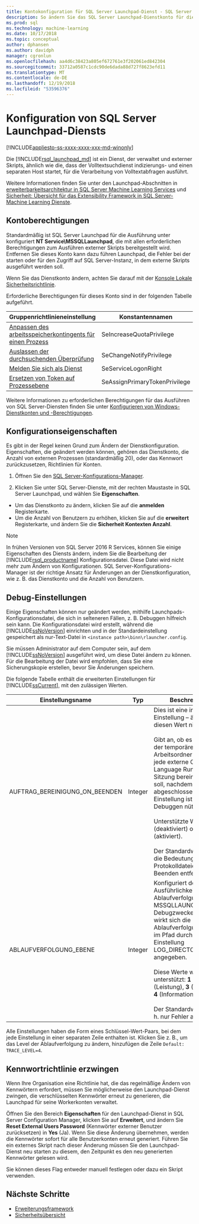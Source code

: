 ```yaml
---
title: Kontokonfiguration für SQL Server Launchpad-Dienst - SQL Server Machine Learning Services
description: So ändern Sie das SQL Server Launchpad-Dienstkonto für die Ausführung des externen Skripts für SQL Server verwendet werden.
ms.prod: sql
ms.technology: machine-learning
ms.date: 10/17/2018
ms.topic: conceptual
author: dphansen
ms.author: davidph
manager: cgronlun
ms.openlocfilehash: aa4d6c38423a805ef672761e3f202061ed842304
ms.sourcegitcommit: 33712a0587c1cdc90de6dada88d727f8623efd11
ms.translationtype: MT
ms.contentlocale: de-DE
ms.lasthandoff: 12/19/2018
ms.locfileid: "53596376"
---
```

# <a name="sql-server-launchpad-service-configuration"></a>Konfiguration von SQL Server Launchpad-Diensts
[!INCLUDE[appliesto-ss-xxxx-xxxx-xxx-md-winonly](../../includes/appliesto-ss-xxxx-xxxx-xxx-md-winonly.md)]

Die [!INCLUDE[rsql_launchpad_md](../../includes/rsql-launchpad-md.md)] ist ein Dienst, der verwaltet und externer Skripts, ähnlich wie die, dass der Volltextsuchdienst indizierungs- und einen separaten Host startet, für die Verarbeitung von Volltextabfragen ausführt.

Weitere Informationen finden Sie unter den Launchpad-Abschnitten in [erweiterbarkeitsarchitektur in SQL Server Machine Learning Services](../../advanced-analytics/concepts/extensibility-framework.md#launchpad) und [Sicherheit: Übersicht für das Extensibility Framework in SQL Server-Machine Learning Dienste](../../advanced-analytics/concepts/security.md#launchpad).

## <a name="account-permissions"></a>Kontoberechtigungen

Standardmäßig ist SQL Server Launchpad für die Ausführung unter konfiguriert **NT Service\MSSQLLaunchpad**, die mit allen erforderlichen Berechtigungen zum Ausführen externer Skripts bereitgestellt wird. Entfernen Sie dieses Konto kann dazu führen Launchpad, die Fehler bei der starten oder für den Zugriff auf SQL Server-Instanz, in dem externe Skripts ausgeführt werden soll.

Wenn Sie das Dienstkonto ändern, achten Sie darauf mit der [Konsole Lokale Sicherheitsrichtlinie](https://docs.microsoft.com/windows/security/threat-protection/security-policy-settings/how-to-configure-security-policy-settings).

Erforderliche Berechtigungen für dieses Konto sind in der folgenden Tabelle aufgeführt.

| Gruppenrichtlinieneinstellung | Konstantennamen |
|----------------------|---------------|
| [Anpassen des arbeitsspeicherkontingents für einen Prozess](https://docs.microsoft.com/windows/security/threat-protection/security-policy-settings/adjust-memory-quotas-for-a-process) | SeIncreaseQuotaPrivilege | 
| [Auslassen der durchsuchenden Überprüfung](https://docs.microsoft.com/windows/security/threat-protection/security-policy-settings/bypass-traverse-checking) | SeChangeNotifyPrivilege | 
| [Melden Sie sich als Dienst](https://docs.microsoft.com/windows/security/threat-protection/security-policy-settings/log-on-as-a-service) | SeServiceLogonRight | 
| [Ersetzen von Token auf Prozessebene](https://docs.microsoft.com/windows/security/threat-protection/security-policy-settings/replace-a-process-level-token) | SeAssignPrimaryTokenPrivilege | 

Weitere Informationen zu erforderlichen Berechtigungen für das Ausführen von SQL Server-Diensten finden Sie unter [Konfigurieren von Windows-Dienstkonten und -Berechtigungen](../../database-engine/configure-windows/configure-windows-service-accounts-and-permissions.md).

<a name="bkmk_ChangingConfig"></a> 

## <a name="configuration-properties"></a>Konfigurationseigenschaften

Es gibt in der Regel keinen Grund zum Ändern der Dienstkonfiguration. Eigenschaften, die geändert werden können, gehören das Dienstkonto, die Anzahl von externen Prozessen (standardmäßig 20), oder das Kennwort zurückzusetzen, Richtlinien für Konten.

1. Öffnen Sie den [SQL Server-Konfigurations-Manager](../../relational-databases/sql-server-configuration-manager.md).

2. Klicken Sie unter SQL Server-Dienste, mit der rechten Maustaste in SQL Server Launchpad, und wählen Sie **Eigenschaften**.
  + Um das Dienstkonto zu ändern, klicken Sie auf die **anmelden** Registerkarte.
  + Um die Anzahl von Benutzern zu erhöhen, klicken Sie auf die **erweitert** Registerkarte, und ändern Sie die **Sicherheit Kontexten Anzahl**.

> [!Note]
> In frühen Versionen von SQL Server 2016 R Services, können Sie einige Eigenschaften des Diensts ändern, indem Sie die Bearbeitung der [!INCLUDE[rsql_productname](../../includes/rsql-productname-md.md)] Konfigurationsdatei. Diese Datei wird nicht mehr zum Ändern von Konfigurationen. SQL Server-Konfigurations-Manager ist der richtige Ansatz für Änderungen an der Dienstkonfiguration, wie z. B. das Dienstkonto und die Anzahl von Benutzern.

## <a name="debug-settings"></a>Debug-Einstellungen

Einige Eigenschaften können nur geändert werden, mithilfe Launchpads-Konfigurationsdatei, die sich in selteneren Fällen, z. B. Debuggen hilfreich sein kann. Die Konfigurationsdatei wird erstellt, während die [!INCLUDE[ssNoVersion](../../includes/ssnoversion-md.md)] einrichten und in der Standardeinstellung gespeichert als nur-Text-Datei in `<instance path>\binn\rlauncher.config`.

Sie müssen Administrator auf dem Computer sein, auf dem [!INCLUDE[ssNoVersion](../../includes/ssnoversion-md.md)] ausgeführt wird, um diese Datei ändern zu können. Für die Bearbeitung der Datei wird empfohlen, dass Sie eine Sicherungskopie erstellen, bevor Sie Änderungen speichern.

Die folgende Tabelle enthält die erweiterten Einstellungen für [!INCLUDE[ssCurrent](../../includes/sscurrent-md.md)], mit den zulässigen Werten.

|**Einstellungsname**|**Typ**|**Beschreibung**|
|----|----|----|
|AUFTRAG\_BEREINIGUNG\_ON\_BEENDEN|Integer |Dies ist eine interne Einstellung – ändern Sie diesen Wert nicht. </br></br>Gibt an, ob es sich bei der temporären Arbeitsordner erstellt für jede externe Common Language Runtime-Sitzung bereinigt werden soll, nachdem die Sitzung abgeschlossen ist. Diese Einstellung ist beim Debuggen nützlich. </br></br>Unterstützte Werte sind **0** (deaktiviert) oder **1** (aktiviert). </br></br>Der Standardwert ist 1, die Bedeutung von Protokolldateien beim Beenden entfernt.|
|ABLAUFVERFOLGUNG\_EBENE|Integer |Konfiguriert den Ausführlichkeitsgrad der Ablaufverfolgung von MSSQLLAUNCHPAD zu Debugzwecken an. Dies wirkt sich die Ablaufverfolgungsdateien im Pfad durch die Einstellung LOG_DIRECTORY angegeben. </br></br>Diese Werte werden unterstützt: **1** (Fehler), **2** (Leistung), **3** (Warnung), **4** (Informationen). </br></br>Der Standardwert ist 1, d. h. nur Fehler ausgeben.|

Alle Einstellungen haben die Form eines Schlüssel-Wert-Paars, bei dem jede Einstellung in einer separaten Zeile enthalten ist. Klicken Sie z. B., um das Level der Ablaufverfolgung zu ändern, hinzufügen die Zeile `Default: TRACE_LEVEL=4`.

<a name="bkmk_EnforcePolicy"></a>

## <a name="enforcing-password-policy"></a>Kennwortrichtlinie erzwingen

Wenn Ihre Organisation eine Richtlinie hat, die das regelmäßige Ändern von Kennwörtern erfordert, müssen Sie möglicherweise den Launchpad-Dienst zwingen, die verschlüsselten Kennwörter erneut zu generieren, die Launchpad für seine Workerkonten verwaltet.

Öffnen Sie den Bereich **Eigenschaften** für den Launchpad-Dienst in SQL Server Configuration Manager, klicken Sie auf **Erweitert**, und ändern Sie **Reset External Users Password** (Kennwörter externer Benutzer zurücksetzen) in **Yes** (Ja). Wenn Sie diese Änderung übernehmen, werden die Kennwörter sofort für alle Benutzerkonten erneut generiert. Führen Sie ein externes Skript nach dieser Änderung müssen Sie den Launchpad-Dienst neu starten zu diesem, den Zeitpunkt es den neu generierten Kennwörter gelesen wird.

Sie können dieses Flag entweder manuell festlegen oder dazu ein Skript verwenden.

## <a name="next-steps"></a>Nächste Schritte

+ [Erweiterungsframework](../concepts/extensibility-framework.md)
+ [Sicherheitsübersicht](../concepts/security.md)
